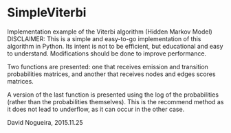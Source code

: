 # SimpleViterbi
Implementation example of the Viterbi algorithm (Hidden Markov Model) 
DISCLAIMER: This is a simple and easy-to-go implementation of 
this algorithm in Python. 
Its intent is not to be efficient, but educational and easy to understand. 
Modifications should be done to improve performance.

Two functions are presented: one that receives emission and transition 
probabilities matrices, and another that receives nodes and edges scores matrices. 

A version of the last function is presented using the log of the probabilities 
(rather than the probabilities themselves). 
This is the recommend method as it does not lead to underflow, 
as it can occur in the other case.

David Nogueira, 2015.11.25
